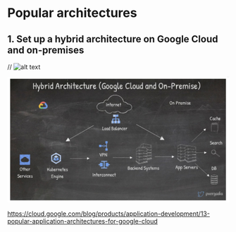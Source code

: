 # Popular architectures

## 1. Set up a hybrid architecture on Google Cloud and on-premises

// ![alt text](http://url/to/img.png)

![Hybrid Architecture](01-hybrid-env.jpg) 

https://cloud.google.com/blog/products/application-development/13-popular-application-architectures-for-google-cloud
